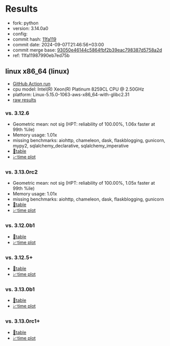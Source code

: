 # Results

- fork: python
- version: 3.14.0a0
- config: 
- commit hash: [11fa119](https://github.com/python/cpython/commit/11fa119)
- commit date: 2024-09-07T21:46:56+03:00
- commit merge base: [93050e46144c5864fbf2b39eac798387d5758a2d](https://github.com/python/cpython/commit/93050e46144c5864fbf2b39eac798387d5758a2d)
- ref: 11fa11987990eb7ed75b

## linux x86_64 (linux)

- [GitHub Action run](https://github.com/facebookexperimental/free-threading-benchmarking/actions/runs/10755442682)
- cpu model: Intel(R) Xeon(R) Platinum 8259CL CPU @ 2.50GHz
- platform: Linux-5.15.0-1063-aws-x86_64-with-glibc2.31
- [raw results](bm-20240907-linux-x86_64-python-11fa11987990eb7ed75b-3.14.0a0-11fa119.json)

### vs. 3.12.6

- Geometric mean: not sig (HPT: reliability of 100.00%, 1.06x faster at 99th %ile)
- Memory usage: 1.01x
- missing benchmarks: aiohttp, chameleon, dask, flaskblogging, gunicorn, mypy2, sqlalchemy_declarative, sqlalchemy_imperative
- [📄table](bm-20240907-linux-x86_64-python-11fa11987990eb7ed75b-3.14.0a0-11fa119-vs-3.12.6.md)
- [📈time plot](bm-20240907-linux-x86_64-python-11fa11987990eb7ed75b-3.14.0a0-11fa119-vs-3.12.6.svg)

### vs. 3.13.0rc2

- Geometric mean: not sig (HPT: reliability of 100.00%, 1.05x faster at 99th %ile)
- Memory usage: 1.01x
- missing benchmarks: aiohttp, chameleon, dask, flaskblogging, gunicorn
- [📄table](bm-20240907-linux-x86_64-python-11fa11987990eb7ed75b-3.14.0a0-11fa119-vs-3.13.0rc2.md)
- [📈time plot](bm-20240907-linux-x86_64-python-11fa11987990eb7ed75b-3.14.0a0-11fa119-vs-3.13.0rc2.svg)

### vs. 3.12.0b1

- [📄table](bm-20240907-linux-x86_64-python-11fa11987990eb7ed75b-3.14.0a0-11fa119-vs-3.12.0b1.md)
- [📈time plot](bm-20240907-linux-x86_64-python-11fa11987990eb7ed75b-3.14.0a0-11fa119-vs-3.12.0b1.svg)

### vs. 3.12.5+

- [📄table](bm-20240907-linux-x86_64-python-11fa11987990eb7ed75b-3.14.0a0-11fa119-vs-3.12.5%2B.md)
- [📈time plot](bm-20240907-linux-x86_64-python-11fa11987990eb7ed75b-3.14.0a0-11fa119-vs-3.12.5%2B.svg)

### vs. 3.13.0b1

- [📄table](bm-20240907-linux-x86_64-python-11fa11987990eb7ed75b-3.14.0a0-11fa119-vs-3.13.0b1.md)
- [📈time plot](bm-20240907-linux-x86_64-python-11fa11987990eb7ed75b-3.14.0a0-11fa119-vs-3.13.0b1.svg)

### vs. 3.13.0rc1+

- [📄table](bm-20240907-linux-x86_64-python-11fa11987990eb7ed75b-3.14.0a0-11fa119-vs-3.13.0rc1%2B.md)
- [📈time plot](bm-20240907-linux-x86_64-python-11fa11987990eb7ed75b-3.14.0a0-11fa119-vs-3.13.0rc1%2B.svg)

